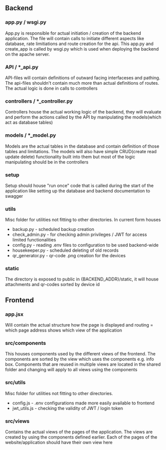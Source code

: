## Backend 

### app.py / wsgi.py

App.py is responsible for actual initiation / creation of the backend application. 
The file will contain calls to initiate different aspects like database, rate limitiations
and route creation for the api. This app.py and create_app is called by wsgi.py which is
used when deploying the backend on the apache server.

### API / *_api.py

API-files will contain definitions of outward facing interfaceses and pathing. The api-files
shouldn't contain much more than actual definitions of routes. The actual logic is done in calls to controllers

### controllers / *_controller.py

Controllers house the actual working logic of the backend, they will evaluate and perform the actions called by the API
by manipulating the models(which act as database tables)

### models / *_model.py

Models are the actual tables in the database and contain definition of those tables and limitations.
The models will also have simple CRUD(create read update delete) functionality built into them but 
most of the logic manipulating should be in the controllers

### setup 

Setup should house "run once" code that is called during the start of the application like setting
up the database and backend documentation to swagger


### utils

Misc folder for utilities not fitting to other directories.
In current form houses
- backup.py - scheduled backup creation
- check_admin.py - for checking admin privileges / JWT for access limited functionalities
- config.py - reading .env files to configuration to be used backend-wide
- housekeeper.py - scheduled deleting of old records
- qr_generator.py - qr-code .png creation for the devices

### static
The directory is exposed to public in {BACKEND_ADDR}/static, it will house attachments and qr-codes
sorted by device id


## Frontend

### app.jsx
Will contain the actual structure how the page is displayed and routing = which page 
address shows which view of the application

### src/components

This houses components used by the different views of the frontend. The components are sorted
by the view which uses the components e.g. info box. Components that are reused in multiple views
are located in the shared folder and changing will apply to all views using the components

### src/utils
Misc folder for utilities not fitting to other directories.
- config.js - .env configurations made more easily available to frontend
- jwt_utils.js - checking the validity of JWT / login token

### src/views

Contains the actual views of the pages of the application. The views are created by using the components
defined earlier. Each of the pages of the website/application should have their own view here